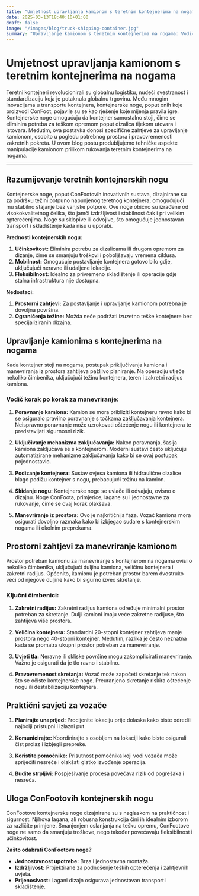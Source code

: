 ```yaml
---
title: "Umjetnost upravljanja kamionom s teretnim kontejnerima na nogama"
date: 2025-03-13T18:40:10+01:00
draft: false
image: "/images/blog/truck-shipping-container.jpg"
summary: "Upravljanje kamionom s teretnim kontejnerima na nogama: Vodič za učinkovito rukovanje kontejnerima."
---
```


# Umjetnost upravljanja kamionom s teretnim kontejnerima na nogama

Teretni kontejneri revolucionirali su globalnu logistiku, nudeći svestranost i standardizaciju koja je potaknula globalnu trgovinu. Među mnogim inovacijama u transportu kontejnera, kontejnerske noge, poput onih koje proizvodi ConFoot, pojavile su se kao rješenje koje mijenja pravila igre. Kontejnerske noge omogućuju da kontejner samostalno stoji, čime se eliminira potreba za teškom opremom poput dizalica tijekom utovara i istovara. Međutim, ova postavka donosi specifične zahtjeve za upravljanje kamionom, osobito u pogledu potrebnog prostora i pravovremenosti zakretnih pokreta. U ovom blog postu produbljujemo tehničke aspekte manipulacije kamionom prilikom rukovanja teretnim kontejnerima na nogama.

---

## Razumijevanje teretnih kontejnerskih nogu

Kontejnerske noge, poput ConFootovih inovativnih sustava, dizajnirane su za podršku težini potpuno napunjenog teretnog kontejnera, omogućujući mu stabilno stajanje bez vanjske potpore. Ove noge obično su izrađene od visokokvalitetnog čelika, što jamči izdržljivost i stabilnost čak i pri velikim opterećenjima. Noge su sklopive ili odvojive, što omogućuje jednostavan transport i skladištenje kada nisu u uporabi.

**Prednosti kontejnerskih nogu:**
1. **Učinkovitost:** Eliminira potrebu za dizalicama ili drugom opremom za dizanje, čime se smanjuju troškovi i poboljšavaju vremena ciklusa.
2. **Mobilnost:** Omogućuje postavljanje kontejnera gotovo bilo gdje, uključujući neravne ili udaljene lokacije.
3. **Fleksibilnost:** Idealno za privremeno skladištenje ili operacije gdje stalna infrastruktura nije dostupna.

**Nedostaci:**
1. **Prostorni zahtjevi:** Za postavljanje i upravljanje kamionom potrebna je dovoljna površina.
2. **Ograničenja težine:** Možda neće podržati izuzetno teške kontejnere bez specijaliziranih dizajna.

  
## Upravljanje kamionima s kontejnerima na nogama

Kada kontejner stoji na nogama, postupak priključivanja kamiona i manevriranja iz prostora zahtijeva pažljivo planiranje. Na operaciju utječe nekoliko čimbenika, uključujući težinu kontejnera, teren i zakretni radijus kamiona.

### Vodič korak po korak za manevriranje:

1. **Poravnanje kamiona:**
   Kamion se mora pribliziti kontejneru ravno kako bi se osiguralo pravilno poravnanje s točkama zaključavanja kontejnera. Neispravno poravnanje može uzrokovati oštećenje nogu ili kontejnera te predstavljati sigurnosni rizik.

2. **Uključivanje mehanizma zaključavanja:**
   Nakon poravnanja, šasija kamiona zaključava se s kontejnerom. Moderni sustavi često uključuju automatizirane mehanizme zaključavanja kako bi se ovaj postupak pojednostavio.

3. **Podizanje kontejnera:**
   Sustav ovjesa kamiona ili hidraulične dizalice blago podižu kontejner s nogu, prebacujući težinu na kamion.

4. **Skidanje nogu:**
   Kontejnerske noge se uvlače ili odvajaju, ovisno o dizajnu. Noge ConFoota, primjerice, lagane su i jednostavne za rukovanje, čime se ovaj korak olakšava.

5. **Manevriranje iz prostora:**
   Ovo je najkritičnija faza. Vozač kamiona mora osigurati dovoljno razmaka kako bi izbjegao sudare s kontejnerskim nogama ili okolnim preprekama.

  
## Prostorni zahtjevi za manevriranje kamionom

Prostor potreban kamionu za manevriranje s kontejnerom na nogama ovisi o nekoliko čimbenika, uključujući duljinu kamiona, veličinu kontejnera i zakretni radijus. Općenito, kamionu je potreban prostor barem dvostruko veći od njegove duljine kako bi sigurno izveo skretanje.

### Ključni čimbenici:

1. **Zakretni radijus:**
   Zakretni radijus kamiona određuje minimalni prostor potreban za skretanje. Dulji kamioni imaju veće zakretne radijuse, što zahtijeva više prostora.

2. **Veličina kontejnera:**
   Standardni 20-stopni kontejner zahtijeva manje prostora nego 40-stopni kontejner. Međutim, razlika je često neznatna kada se promatra ukupni prostor potreban za manevriranje.

3. **Uvjeti tla:**
   Neravne ili skliske površine mogu zakomplicirati manevriranje. Važno je osigurati da je tlo ravno i stabilno.

4. **Pravovremenost skretanja:**
   Vozač može započeti skretanje tek nakon što se očiste kontejnerske noge. Preuranjeno skretanje riskira oštećenje nogu ili destabilizaciju kontejnera.

  
## Praktični savjeti za vozače

1. **Planirajte unaprijed:**
   Procijenite lokaciju prije dolaska kako biste odredili najbolji pristupni i izlazni put.

2. **Komunicirajte:**
   Koordinirajte s osobljem na lokaciji kako biste osigurali čist prolaz i izbjegli prepreke.

3. **Koristite pomoćnike:**
   Prisutnost pomoćnika koji vodi vozača može spriječiti nesreće i olakšati glatko izvođenje operacija.

4. **Budite strpljivi:**
   Pospješivanje procesa povećava rizik od pogrešaka i nesreća.

  
## Uloga ConFootovih kontejnerskih nogu

ConFootove kontejnerske noge dizajnirane su s naglaskom na praktičnost i sigurnost. Njihova lagana, ali robusna konstrukcija čini ih idealnim izborom za različite primjene. Smanjenjem oslanjanja na tešku opremu, ConFootove noge ne samo da smanjuju troškove, nego također povećavaju fleksibilnost i učinkovitost.

**Zašto odabrati ConFootove noge?**

- **Jednostavnost upotrebe:** Brza i jednostavna montaža.
- **Izdržljivost:** Projektirane za podnošenje teških opterećenja i zahtjevnih uvjeta.
- **Prijenosivost:** Lagani dizajn osigurava jednostavan transport i skladištenje.